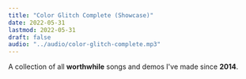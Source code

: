 ```yaml
---
title: "Color Glitch Complete (Showcase)"
date: 2022-05-31
lastmod: 2022-05-31
draft: false
audio: "../audio/color-glitch-complete.mp3"
---
```


A collection of all **worthwhile** songs and demos I've made since **2014**.
